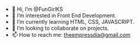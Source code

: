 - 👋 Hi, I’m @FunGirlKS
- 👀 I’m interested in Front End Development.
- 🌱 I’m currently learning HTML, CSS, JAVASCRIPT.
- 💞️ I’m looking to collaborate on projects.
- 📫 How to reach me: theempressdia@gmail.com

<!---
FunGirlKS/FunGirlKS is a ✨ special ✨ repository because its `README.md` (this file) appears on your GitHub profile.
You can click the Preview link to take a look at your changes.
--->

